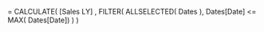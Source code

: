 = CALCULATE( 
	[Sales LY] , 
	FILTER(
		ALLSELECTED( Dates ),
		Dates[Date] <= MAX( Dates[Date])
	)
)
